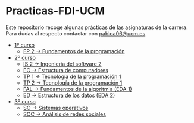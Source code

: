 # Practicas-FDI-UCM
Este repositorio recoge algunas prácticas de las asignaturas de la carrera.
Para dudas al respecto contactar con pabloa06@ucm.es

- [1º curso](https://github.com/PabloAvg/Practicas-FDI-UCM/tree/main/Primero)
	- [FP 2 -> Fundamentos de la programación](https://github.com/PabloAvg/Practicas-FDI-UCM/tree/main/Primero/FP2/)
- [2º curso](https://github.com/PabloAvg/Practicas-FDI-UCM/tree/main/Segundo)
	- [IS 2 -> Ingenieria del software 2](https://github.com/PabloAvg/Practicas-FDI-UCM/tree/main/Segundo/IS2/)
	- [EC -> Estructura de computadores](https://github.com/PabloAvg/Practicas-FDI-UCM/tree/main/Segundo/EC)
	- [TP 1 -> Tecnología de la programación 1](https://github.com/PabloAvg/Practicas-FDI-UCM/tree/main/Segundo/TP1)
	- [TP 2 -> Tecnología de la programación 1](https://github.com/PabloAvg/Practicas-FDI-UCM/tree/main/Segundo/TP2)
	- [FAL -> Fundamentos de la algoritmia (EDA 1)](https://github.com/PabloAvg/Practicas-FDI-UCM/tree/main/Segundo/FAL)
	- [ED -> Estructura de los datos (EDA 2)](https://github.com/PabloAvg/Practicas-FDI-UCM/tree/main/Segundo/ED)
- [3º curso](https://github.com/PabloAvg/Practicas-FDI-UCM/tree/main/Tercero)	
	- [SO -> Sistemas operativos](https://github.com/PabloAvg/Practicas-FDI-UCM/tree/main/Tercero/SO)	
	- [SOC -> Análisis de redes sociales](https://github.com/PabloAvg/Practicas-FDI-UCM/tree/main/Tercero/SOC)
